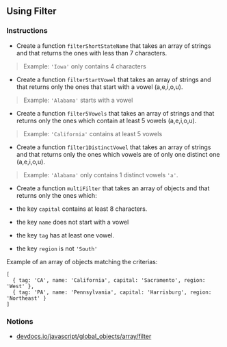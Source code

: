 ## Using Filter

### Instructions


- Create a function `filterShortStateName` that takes an array of
strings and that returns the ones with less than 7 characters.

> Example: `'Iowa'` only contains 4 characters

- Create a function `filterStartVowel` that takes an array of strings
and that returns only the ones that start with a vowel (a,e,i,o,u).

> Example: `'Alabama'` starts with a vowel

- Create a function `filter5Vowels` that takes an array of strings
and that returns only the ones which contain at least 5
vowels (a,e,i,o,u).

> Example: `'California'` contains at least 5 vowels

- Create a function `filter1DistinctVowel` that takes an array of
strings and that returns only the ones which vowels are of only
one distinct one (a,e,i,o,u).

> Example: `'Alabama'` only contains 1 distinct vowels `'a'`.

- Create a function `multiFilter` that takes an array of
objects and that returns only the ones which:

- the key `capital` contains at least 8 characters.
- the key `name` does not start with a vowel
- the key `tag` has at least one vowel.
- the key `region` is not `'South'`

Example of an array of objects matching the criterias:
```
[
  { tag: 'CA', name: 'California', capital: 'Sacramento', region: 'West' },
  { tag: 'PA', name: 'Pennsylvania', capital: 'Harrisburg', region: 'Northeast' }
]
```

### Notions

- [devdocs.io/javascript/global_objects/array/filter](https://devdocs.io/javascript/global_objects/array/filter)
